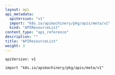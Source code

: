 ```yaml
---
layout: api
api_metadata:
  apiVersion: "v1"
  import: "k8s.io/apimachinery/pkg/apis/meta/v1"
  kind: "APIResourceList"
content_type: "api_reference"
description: ""
title: "APIResourceList"
weight: 3
---
```


`apiVersion: v1`

`import "k8s.io/apimachinery/pkg/apis/meta/v1"`


